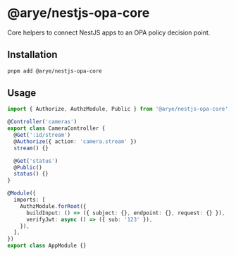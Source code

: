 # @arye/nestjs-opa-core

Core helpers to connect NestJS apps to an OPA policy decision point.

## Installation

```bash
pnpm add @arye/nestjs-opa-core
```

## Usage

```ts
import { Authorize, AuthzModule, Public } from '@arye/nestjs-opa-core';

@Controller('cameras')
export class CameraController {
  @Get(':id/stream')
  @Authorize({ action: 'camera.stream' })
  stream() {}

  @Get('status')
  @Public()
  status() {}
}

@Module({
  imports: [
    AuthzModule.forRoot({
      buildInput: () => ({ subject: {}, endpoint: {}, request: {} }),
      verifyJwt: async () => ({ sub: '123' }),
    }),
  ],
})
export class AppModule {}
```
